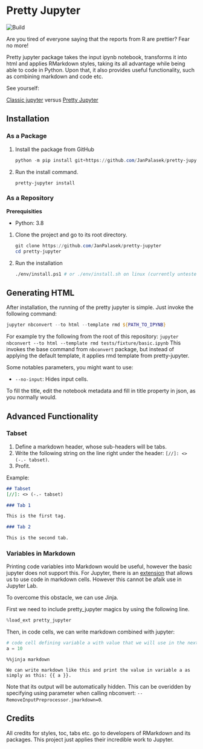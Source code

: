 # Pretty Jupyter
![Build](https://github.com/JanPalasek/pretty-jupyter/actions/workflows/ci.yml/badge.svg)

Are you tired of everyone saying that the reports from R are prettier? Fear no more!

Pretty jupyter package takes the input ipynb notebook, transforms it into html and applies RMarkdown styles, taking its all advantage while being able to code in Python. Upon that, it also provides useful functionality, such as combining markdown and code etc.

See yourself:

[Classic jupyter](http://janpalasek.com/classic-jupyter-example.html) versus [Pretty Jupyter](http://janpalasek.com/pretty-jupyter-example.html)

## Installation
### As a Package

1. Install the package from GitHub
    ```powershell
    python -m pip install git+https://github.com/JanPalasek/pretty-jupyter
    ```

2. Run the install command.
    ```
    pretty-jupyter install
    ```


### As a Repository

**Prerequisities**
- Python: 3.8

1. Clone the project and go to its root directory.
    ```powershell
    git clone https://github.com/JanPalasek/pretty-jupyter
    cd pretty-jupyter
    ```
2. Run the installation
    ```sh
    ./env/install.ps1 # or ./env/install.sh on linux (currently untested)
    ```

## Generating HTML

After installation, the running of the pretty jupyter is simple. Just invoke the following command:

```powershell
jupyter nbconvert --to html --template rmd ${PATH_TO_IPYNB}
```

For example try the following from the root of this repository: `jupyter nbconvert --to html --template rmd tests/fixture/basic.ipynb`
This invokes the base command from `nbconvert` package, but instead of applying the default template, it applies rmd template from pretty-jupyter.

Some notables parameters, you might want to use:

- `--no-input`: Hides input cells.

To fill the title, edit the notebook metadata and fill in title property in json, as you normally would.

## Advanced Functionality

### Tabset
1. Define a markdown header, whose sub-headers will be tabs.
2. Write the following string on the line right under the header: `[//]: <> (-.- tabset)`.
3. Profit.

Example:
```md
## Tabset
[//]: <> (-.- tabset)

### Tab 1

This is the first tag.

### Tab 2

This is the second tab.
```

### Variables in Markdown
Printing code variables into Markdown would be useful, however the basic jupyter does not support this. For Jupyter, there is an [extension](https://jupyter-contrib-nbextensions.readthedocs.io/en/latest/nbextensions/python-markdown/readme.html) that allows us to use code in markdown cells. However this cannot be afaik use in Jupyter Lab.

To overcome this obstacle, we can use Jinja.

First we need to include pretty_jupyter magics by using the following line.

```python
%load_ext pretty_jupyter
```

Then, in code cells, we can write markdown combined with jupyter:

```python
# code cell defining variable a with value that we will use in the next code cell
a = 10
```

```jinja
%%jinja markdown

We can write markdown like this and print the value in variable a as simply as this: {{ a }}.
```

Note that its output will be automatically hidden. This can be overidden by specifying using parameter when calling nbconvert: `--RemoveInputPreprocessor.jmarkdown=0`.


## Credits

All credits for styles, toc, tabs etc. go to developers of RMarkdown and its packages. This project just applies their incredible work to Jupyter.
